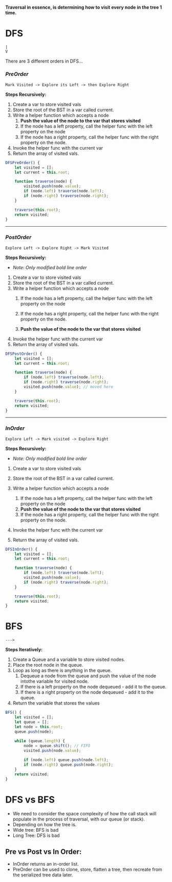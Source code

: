 #### Traversal in essence, is determining how to visit every node in the tree 1 time.

# DFS
    |
    V
There are 3 different orders in DFS...
### ***PreOrder***
`Mark Visited -> Explore its Left -> then Explore Right` 

**Steps Recursively:**
1. Create a var to store visited vals
2. Store the root of the BST in a var called current.
3. Write a helper function which accepts a node
   1. **Push the value of the node to the var that stores visited**
   2. If the node has a left property, call the helper func with the left property on the node
   3. If the node has a right property, call the helper func with the right property on the node.
4. Invoke the helper func with the current var
5. Return the array of visited vals.
```js
DFSPreOrder() {
    let visited = [];
    let current = this.root;

    function traverse(node) {
        visited.push(node.value);
        if (node.left) traverse(node.left);
        if (node.right) traverse(node.right);
    }

    traverse(this.root);
    return visited;
}
```
---
### ***PostOrder***
`Explore Left -> Explore Right -> Mark Visited`

**Steps Recursively:**
- *Note: Only modified bold line order*
1. Create a var to store visited vals
2. Store the root of the BST in a var called current.
3. Write a helper function which accepts a node
   1. If the node has a left property, call the helper func with the left property on the node
   2. If the node has a right property, call the helper func with the right property on the node.

   3. **Push the value of the node to the var that stores visited**
4. Invoke the helper func with the current var
5. Return the array of visited vals.
```js
DFSPostOrder() {
    let visited = [];
    let current = this.root;

    function traverse(node) {
        if (node.left) traverse(node.left);
        if (node.right) traverse(node.right);
        visited.push(node.value); // moved here
    }

    traverse(this.root);
    return visited;
}
```
---
### ***InOrder***
`Explore Left -> Mark visited -> Explore Right`

**Steps Recursively:**
- *Note: Only modified bold line order*
1. Create a var to store visited vals
2. Store the root of the BST in a var called current.
3. Write a helper function which accepts a node
   1. If the node has a left property, call the helper func with the left property on the node
   2. **Push the value of the node to the var that stores visited**
   3. If the node has a right property, call the helper func with the right property on the node.

4. Invoke the helper func with the current var
5. Return the array of visited vals.

```js
DFSInOrder() {
    let visited = [];
    let current = this.root;

    function traverse(node) {
        if (node.left) traverse(node.left);
        visited.push(node.value);
        if (node.right) traverse(node.right);
    }

    traverse(this.root);
    return visited;
}
```


# BFS
    --->
**Steps Iteratively:**
1. Create a Queue and a variable to store visited nodes.
2. Place the root node in the queue.
3. Loop as long as there is anything in the queue.
   1. Dequeue a node from the queue and push the value of the node intothe variable for visited node.
   2. If there is a left property on the node dequeued - add it to the queue.
   3. If there is a right property on the node dequeued - add it to the queue. 
4. Return the variable that stores the values

```js
BFS() {
    let visited = [];
    let queue = [];
    let node = this.root;
    queue.push(node);
    
    while (queue.length) {
        node = queue.shift(); // FIFO
        visited.push(node.value);

        if (node.left) queue.push(node.left);
        if (node.right) queue.push(node.right);
    }
    return visited;
}
```


# DFS vs BFS
- We need to consider the space complexity of how the call stack will populate in the process of traversal, with our queue (or stack).
- Depending on how the tree is.
- Wide tree: BFS is bad
- Long Tree: DFS is bad

## Pre vs Post vs In Order:
- InOrder returns an in-order list.
- PreOrder can be used to clone, store, flatten a tree, then recreate from the serialized tree data later.